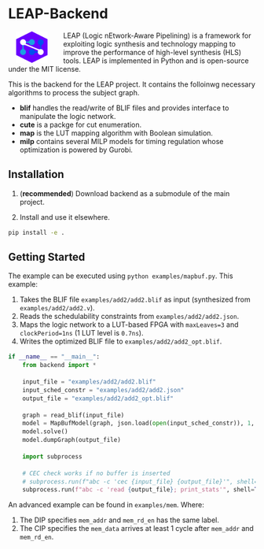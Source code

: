 LEAP-Backend
============
<img src="./static/leap-logo2.svg" width="64" height="64" align="left" style="margin-right: 24pt;margin-left: 12pt" />
LEAP (Logic nEtwork-Aware Pipelining) is a framework for exploiting logic synthesis and technology mapping to improve the performance of high-level synthesis (HLS) tools. LEAP is implemented in Python and is open-source under the MIT license.

This is the backend for the LEAP project. It contains the folloinwg necessary algorithms to process the subject graph.
- **blif** handles the read/write of BLIF files and provides interface to manipulate the logic network.
- **cute** is a packge for cut enumeration.
- **map** is the LUT mapping algorithm with Boolean simulation.
- **milp** contains several MILP models for timing regulation whose optimization is powered by Gurobi.

Installation
------------

1. (**recommended**) Download backend as a submodule of the main project.

2. Install and use it elsewhere.

```bash
pip install -e .
```

Getting Started
---------------

The example can be executed using `python examples/mapbuf.py`. This example:
1. Takes the BLIF file `examples/add2/add2.blif` as input (synthesized from `examples/add2/add2.v`).
2. Reads the schedulability constraints from `examples/add2/add2.json`.
3. Maps the logic network to a LUT-based FPGA with `maxLeaves=3` and `clockPeriod=1ns` (1 LUT level is `0.7ns`).
4. Writes the optimized BLIF file to `examples/add2/add2_opt.blif`.

```python
if __name__ == "__main__":
    from backend import *
    
    input_file = "examples/add2/add2.blif"
    input_sched_constr = "examples/add2/add2.json"
    output_file = "examples/add2/add2_opt.blif"

    graph = read_blif(input_file)
    model = MapBufModel(graph, json.load(open(input_sched_constr)), 1, {"maxLeaves": 3})
    model.solve()
    model.dumpGraph(output_file)

    import subprocess

    # CEC check works if no buffer is inserted
    # subprocess.run(f"abc -c 'cec {input_file} {output_file}'", shell=True)
    subprocess.run(f"abc -c 'read {output_file}; print_stats'", shell=True)
```

An advanced example can be found in `examples/mem`. Where:
1. The DIP specifies `mem_addr` and `mem_rd_en` has the same label.
2. The CIP specifies the `mem_data` arrives at least 1 cycle after `mem_addr` and `mem_rd_en`.
